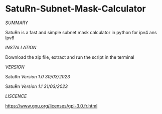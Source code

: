 # SatuRn-Subnet-Mask-Calculator

*SUMMARY*

SatuRn is a fast and simple subnet mask calculator in python
for ipv4 ans Ipv6

*INSTALLATION*

Download the zip file, extract and run the script in the terminal 

*VERSION*

SatuRn *Version 1.0 30/03/2023*

SatuRn *Version 1.1 31/03/2023*

*LISCENCE*

https://www.gnu.org/licenses/gpl-3.0.fr.html
